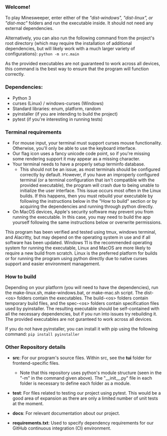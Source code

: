 ### Welcome!
To play Minesweeper, enter either of the *"dist-windows", "dist-linux", or "dist-mac"* folders and run the executable inside.
It should not need any external dependencies. 

Alternatively, you can also run the following command from the project's root directory (which may require the installation of additional dependencies, but will likely work with a much larger variety of configurations):
`python -m src.main` 

As the provided executables are not guaranteed to work across all devices, this command is the best way to ensure that the program will function correctly. 

### Dependencies:
- Python 3
- curses (Linux) / windows-curses (Windows)
- Standard libraries: enum, platform, random
- pyinstaller (if you are intending to build the project)
- pytest (if you're interesting in running tests)

### Terminal requirements
- For mouse input, your terminal must support curses mouse functionality. Otherwise, you'll only be able to use the keyboard interface.
- Our flag icon uses a fancy unicode code point, so if you're missing some rendering support it may appear as a missing character.
- Your terminal needs to have a properly setup terminfo database.
  - This should not be an issue, as most terminals should be configured correctly by default. However, if you have an improperly configured terminal (or a terminal configuration that isn't compatible with the provided executable), the program will crash due to being unable to initialize the user interface. This issue occurs most often in the Linux builds. If this happens, then you must rebuild your executable by following the instructions below in the "How to build" section or by acquiring the dependencies and running through python directly.
- On MacOS devices, Apple's security software may prevent you from running the executable. In this case, you may need to build the app yourself following the same instructions below or overwrite permissions.

This program has been verified and tested using tmux, windows terminal, and Alacritty, but may depend on 
the operating system in use and if all software has been updated. Windows 11 is the recommended
operating system for running the executable, Linux and MacOS are more likely to require a new build from scratch. 
Linux is the preferred platform for builds or for running the program using python directly due to native curses support
and easier environment management. 

### How to build
Depending on your platform (you will need to have the dependencies), run the make-linux.sh, make-windows.bat, or make-mac.sh script.
The dist-\<os\> folders contain the executables. The build-\<os\> folders contain temporary build files, and the spec-\<os\> folders 
contain specification files used by pyinstaller. The resulting executable should be self-contained with all the necessary dependencies, but if
you run into issues try rebuilding it. The provided executables are not guranteed to work across all devices. 

If you do not have pyinstaller, you can install it with pip using the following command: `pip install pyinstaller`

### Other Repository details
- __src__: For our program's source files. Within src, see the __tui__ folder for frontend-specific files. 
  - Note that this repository uses python's module structure (seen in the "-m" in the command given above). The "\_\_init\_\_.py" file in each folder is necessary to define each folder as a module. 
  
- __test__: For files related to testing our project using pytest. This would be a good area of expansion as there are only a limited number of unit tests at the moment. 
  
- __docs__: For relevant documentation about our project.

- __requirements.txt__: Used to specify dependency requirements for our GitHub continuous integration (CI) environment. 
